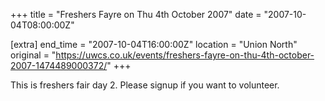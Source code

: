 +++
title = "Freshers Fayre on Thu 4th October 2007"
date = "2007-10-04T08:00:00Z"

[extra]
end_time = "2007-10-04T16:00:00Z"
location = "Union North"
original = "https://uwcs.co.uk/events/freshers-fayre-on-thu-4th-october-2007-1474489000372/"
+++

This is freshers fair day 2. Please signup if you want to volunteer.


